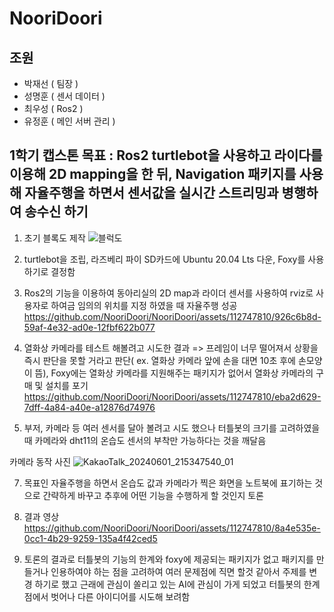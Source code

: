 # NooriDoori

## 조원
- 박재선 ( 팀장 )
- 성명훈 ( 센서 데이터 )
- 최우성 ( Ros2 )
- 유정훈 ( 메인 서버 관리 )

## 1학기 캡스톤 목표 : Ros2 turtlebot을 사용하고 라이다를 이용해 2D mapping을 한 뒤, Navigation 패키지를 사용해 자율주행을 하면서 센서값을 실시간 스트리밍과 병행하여 송수신 하기

1. 초기 블록도 제작
![블럭도](https://github.com/NooriDoori/NooriDoori/assets/112747810/2e03885c-808c-4720-a5a5-453a8398d086)

2. turtlebot을 조립, 라즈베리 파이 SD카드에 Ubuntu 20.04 Lts 다운, Foxy를 사용하기로 결정함

3. Ros2의 기능을 이용하여 동아리실의 2D map과 라이더 센서를 사용하여 rviz로 사용자로 하여금 임의의 위치를 지정 하였을 때 자율주행 성공
https://github.com/NooriDoori/NooriDoori/assets/112747810/926c6b8d-59af-4e32-ad0e-12fbf622b077

4.  열화상 카메라를 테스트 해볼려고 시도한 결과 => 프레임이 너무 떨어져서 상황을 즉시 판단을 못할 거라고 판단( ex. 열화상 카메라 앞에 손을 대면 10초 후에 손모양이 뜸), Foxy에는 열화상 카메라를 지원해주는 패키지가 없어서 열화상 카메라의 구매 및 설치를 포기
https://github.com/NooriDoori/NooriDoori/assets/112747810/eba2d629-7dff-4a84-a40e-a12876d74976

5.  부저, 카메라 등 여러 센서를 달아 볼려고 시도 했으나 터틀봇의 크기를 고려하였을 때 카메라와 dht11의 온습도 센서의 부착만 가능하다는 것을 깨달음

카메라 동작 사진
![KakaoTalk_20240601_215347540_01](https://github.com/NooriDoori/NooriDoori/assets/112747810/483c02ec-26a3-4a57-9172-144b5174a4ee)

7. 목표인 자율주행을 하면서 온습도 값과 카메라가 찍은 화면을 노트북에 표기하는 것으로 간략하게 바꾸고 추후에 어떤 기능을 수행하게 할 것인지 토론

8. 결과 영상
https://github.com/NooriDoori/NooriDoori/assets/112747810/8a4e535e-0cc1-4b29-9259-135a4f42ced5

9. 토론의 결과로 터틀봇의 기능의 한계와 foxy에 제공되는 패키지가 없고 패키지를 만들거나 인용하여야 하는 점을 고려하여 여러 문제점에 직면 할것 같아서 주제를 변경 하기로 했고 근래에 관심이 쏠리고 있는 AI에 관심이 가게 되었고 터틀봇의 한계점에서 벗어나 다른 아이디어를 시도해 보려함
